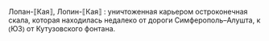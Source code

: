 ---
---

Лопан-⟦Кая⟧, Лопин-⟦Кая⟧
: уничтоженная карьером остроконечная скала, которая находилась недалеко от дороги Симферополь–Алушта, к ⦅ЮЗ⦆ от Кутузовского фонтана.
